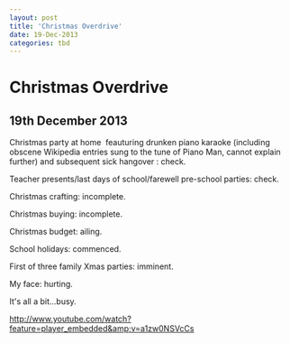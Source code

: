 ```yaml
---
layout: post
title: 'Christmas Overdrive'
date: 19-Dec-2013
categories: tbd
---
```


# Christmas Overdrive

## 19th December 2013

Christmas party at home  feauturing drunken piano karaoke (including obscene Wikipedia entries sung to the tune of Piano Man,   cannot explain further) and subsequent sick hangover : check.

Teacher presents/last days of school/farewell pre-school parties: check.

Christmas crafting: incomplete.

Christmas buying: incomplete.

Christmas budget: ailing.

School holidays: commenced.

First of three family Xmas parties: imminent.

My face: hurting.

It's all a bit...busy.

http://www.youtube.com/watch?feature=player_embedded&amp;v=a1zw0NSVcCs
